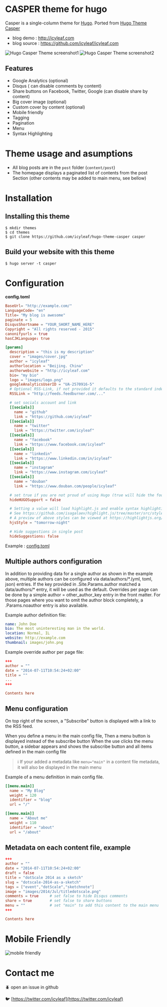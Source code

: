 # CASPER theme for hugo

Casper is a single-column theme for [Hugo](http://gohugo.io/).
Ported from [Hugo Theme Casper](https://github.com/vjeantet/hugo-theme-casper)

- blog demo : http://icyleaf.com
- blog source : https://github.com/icyleaf/icyleaf.com

![Hugo Casper Theme screenshot1](images/screen.png)
![Hugo Casper Theme screenshot2](images/tn.png)

## Features

* Google Analytics (optional)
* Disqus ( can disable comments by content)
* Share buttons on Facebook, Twitter, Google (can disable share by content)
* Big cover image (optional)
* Custom cover by content (optional)
* Mobile friendly
* Tagging
* Pagination
* Menu
* Syntax Highlighting

# Theme usage and asumptions
* All blog posts are in the ```post``` folder (```content/post```)
* The homepage displays a paginated list of contents from the post Section (other contents may be added to main menu, see bellow)

# Installation

## Installing this theme

```
$ mkdir themes
$ cd themes
$ git clone https://github.com/icyleaf/hugo-theme-casper casper
```

## Build your website with this theme

```
$ hugo server -t casper
```

# Configuration

**config.toml**

```toml
BaseUrl= "http://example.com/"
LanguageCode= "en"
Title= "My blog is awesome"
paginate = 5
DisqusShortname = "YOUR_SHORT_NAME_HERE"
Copyright = "All rights reserved - 2015"
canonifyurls = true
hasCJKLanguage: true

[params]
  description = "this is my description"
  cover = "images/cover.jpg"
  author = "icyleaf"
  authorlocation = "Beijing. China"
  authorwebsite = "http://icyleaf.com"
  bio= "my bio"
  logo = "images/logo.png"
  googleAnalyticsUserID = "UA-2570916-5"
  # Optional RSS-Link, if not provided it defaults to the standard index.xml
  RSSLink = "http://feeds.feedburner.com/..."

  # set socials account and link
  [[socials]]
    name = "github"
    link = "https://github.com/icyleaf"
  [[socials]]
    name = "twitter"
    link = "https://twitter.com/icyleaf"
  [[socials]]
    name = "facebook"
    link = "https://www.facebook.com/icyleaf"
  [[socials]]
    name = "linkedin"
    link = "https://www.linkedin.com/in/icyleaf"
  [[socials]]
    name = "instagram"
    link = "https://www.instagram.com/icyleaf"
  [[socials]]
    name = "douban"
    link = "https://www.douban.com/people/icyleaf"

  # set true if you are not proud of using Hugo (true will hide the footer note "Proudly published with HUGO.....")
  hideHUGOSupport = false

  # Setting a value will load highlight.js and enable syntax highlighting using the style selected.
  # See https://github.com/isagalaev/highlight.js/tree/master/src/styles for available styles
  # A preview of above styles can be viewed at https://highlightjs.org/static/demo/
  hjsStyle = "tomorrow-night"

  # Hide suggestions in single post
  hideSuggestions: false
```

Example : [config.toml](https://github.com/vjeantet/vjeantet.fr/blob/master/config.toml)

## Multiple authors configuration

In addition to providing data for a single author as shown in the example above, multiple authors
can be configured via data/authors/\*.(yml, toml, json) entries. If the key provided in
.Site.Params.author matched a data/authors/\* entry, it will be used as the default. Overrides
per page can be done by a simple author = other_author_key entry in the front matter. For those
pages where you want to omit the author block completely, a .Params.noauthor entry is also
available.

Example author definition file:

``` yml
name: John Doe
bio: The most uninteresting man in the world.
location: Normal, IL
website: http://example.com
thumbnail: images/john.png

```

Example override author per page file:
``` toml
+++
author = ""
date = "2014-07-11T10:54:24+02:00"
title = ""
...
+++

Contents here

```

## Menu configuration

On top right of the screen, a "Subscribe" button is displayed with a link to the RSS feed.

When you define a menu in the main config file, Then a menu button is displayed instead of the subscribe button
When the use clicks the menu button, a sidebar appears and shows the subscribe button and all items defined in the main config file

> :information_source: If your added a metadata like ```menu="main"``` in a content file metadata, it will also be displayed in the main menu

Example of a menu definition in main config file.


``` toml
[[menu.main]]
  name = "My Blog"
  weight = 120
  identifier = "blog"
  url = "/"

[[menu.main]]
  name = "About me"
  weight = 110
  identifier = "about"
  url = "/about"

```

## Metadata on each content file, example

``` toml
+++
author = ""
date = "2014-07-11T10:54:24+02:00"
draft = false
title = "dotScale 2014 as a sketch"
slug = "dotscale-2014-as-a-sketch"
tags = ["event","dotScale","sketchnote"]
image = "images/2014/Jul/titledotscale.png"
comments = true     # set false to hide Disqus comments
share = true        # set false to share buttons
menu = ""           # set "main" to add this content to the main menu
+++

Contents here
```

# Mobile Friendly

![mobile friendly](images/mobile-friendly.png)

# Contact me

:beetle: open an issue in github

:bird: [https://twitter.com/icyleaf](https://twitter.com/icyleaf)
